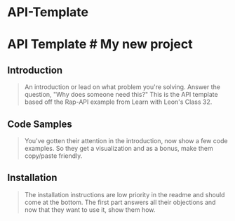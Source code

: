 # API-Template

# API Template # My new project

## Introduction

> An introduction or lead on what problem you're solving. Answer the question, "Why does someone need this?" This is the API template based off the Rap-API example from Learn with Leon's Class 32.

## Code Samples

> You've gotten their attention in the introduction, now show a few code examples. So they get a visualization and as a bonus, make them copy/paste friendly.

## Installation

> The installation instructions are low priority in the readme and should come at the bottom. The first part answers all their objections and now that they want to use it, show them how.

